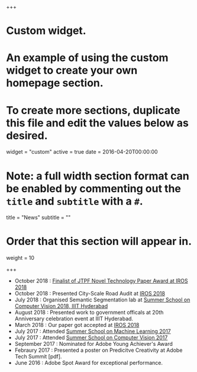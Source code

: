 +++
# Custom widget.
# An example of using the custom widget to create your own homepage section.
# To create more sections, duplicate this file and edit the values below as desired.
widget = "custom"
active = true
date = 2016-04-20T00:00:00

# Note: a full width section format can be enabled by commenting out the `title` and `subtitle` with a `#`.
title = "News"
subtitle = ""

# Order that this section will appear in.
weight = 10

+++

- October 2018 : <a href="https://drive.google.com/file/d/1C7i0XBbKDsXG9bTBUiXU9eKDTa5eLWvW/view?usp=sharing"> Finalist of JTPF Novel Technology Paper Award at IROS 2018 </a>
- October 2018 : Presented City-Scale Road Audit at <a href="https://www.iros2018.org/">IROS 2018</a>
- July 2018 : Organised Semantic Segmentation lab at <a href="http://cvit.iiit.ac.in/cvsummerschool2018/index.html">Summer School on Computer Vision 2018, IIIT Hyderabad</a>
- August 2018 : Presented work to government officals at 20th Anniversary celebration event at IIIT Hyderabad.
- March 2018 : Our paper got accepted at <a href="https://www.iros2018.org/">IROS 2018</a>
- July 2017 : Attended <a href="http://cvit.iiit.ac.in/mlsummerschool2017/"> Summer School on Machine Learning 2017 </a>
- July 2017 : Attended <a href="http://cvit.iiit.ac.in/cvsummerschool2017/">Summer School on Computer Vision 2017 </a>
- September 2017 : Nominated for Adobe Young Achiever's Award
- Febraury 2017 : Presented a poster on Predicitve Creativity at Adobe Tech Summit  [pdf].
- June 2016 : Adobe Spot Award for exceptional performance.

